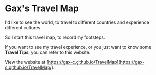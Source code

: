 # Gax's Travel Map

I'd like to see the world, to travel to different countries and experience different cultures. 

So I start this travel map, to record my footsteps. 

If you want to see my travel experience, or you just want to know some **Travel Tips**, you can refer to this website. 

View the website at [https://gax-c.github.io/TravelMap](https://gax-c.github.io/TravelMap/).